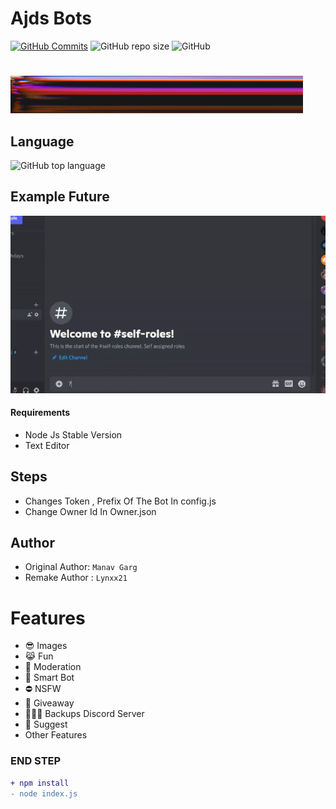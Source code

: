 # Ajds Bots
[![GitHub Commits](https://img.shields.io/github/last-commit/Lynxx21/Ajdsbots-reverse?label=Last%20Commits)](https://github.com/Lynxx21/Ajdsbots-reverse.git)
![GitHub repo size](https://img.shields.io/github/repo-size/Lynxx21/Ajdsbots-reverse?label=Repo%20Size)
![GitHub](https://img.shields.io/github/license/Lynxx21/Ajdsbots-reverse?label=License)
#
![Alt Text](photo/Banner.gif)

## Language
![GitHub top language](https://img.shields.io/github/languages/top/Lynxx21/Ajdsbots-reverse?style=for-the-badge)

## Example Future
![Alt Text](photo/Example.gif)


#### Requirements
* Node Js Stable Version
* Text Editor

## Steps
* Changes Token , Prefix Of The Bot In config.js 
* Change Owner Id In Owner.json


## Author
* Original Author: `Manav Garg`
* Remake Author : `Lynxx21`

# Features 
* 😎 Images 
* 😹 Fun 
* 🤖 Moderation
* 👾 Smart Bot
* ⛔️ NSFW
* 🎉 Giveaway
* 👩🏻‍🏭 Backups Discord Server
* 🧲 Suggest
* Other Features

### END STEP
```diff
+ npm install
- node index.js
```


